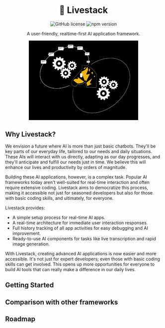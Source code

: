 
<h1 align="center">🦓&nbsp;Livestack
</h1>

<p align="center">
<img src="https://img.shields.io/badge/license-MIT-blue.svg" alt="GitHub license" />
<img src="https://img.shields.io/npm/v/@livestack/core.svg?style=flat" alt="npm version" />
</p>

<p align="center">A user-friendly, realtime-first AI application framework.</p>

<p align="center">
<img src="assets/intro.gif"
     width="70%" height="auto" />
</p>

## Why Livestack?


We envision a future where AI is more than just basic chatbots. They'll be key parts of our everyday life, tailored to our needs and daily situations. These AIs will interact with us directly, adapting as our day progresses, and they'll anticipate and fulfill our needs just in time. We believe this will enhance our lives and productivity by orders of magnitude.

Building these AI applications, however, is a complex task. Popular AI frameworks today aren't well-suited for real-time interaction and often require extensive coding. Livestack aims to democratize this process, making it accessible not just for seasoned developers but also for those with basic coding skills, and ultimately, for everyone.

Livestack provides:

- A simple setup process for real-time AI apps.
- A real-time architecture for immediate user interaction responses.
- Full history tracking of all app activities for easy debugging and AI improvement.
- Ready-to-use AI components for tasks like live transcription and rapid image generation.

With Livestack, creating advanced AI applications is now easier and more accessible. It's not just for expert developers; even those with basic coding skills can get involved. This opens up more opportunities for everyone to build AI tools that can really make a difference in our daily lives.

## Getting Started


## Comparison with other frameworks

## Roadmap

